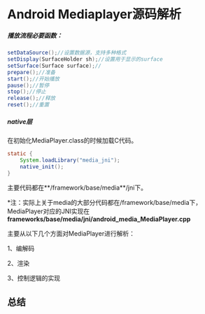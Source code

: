 # Android Mediaplayer源码解析

##### 播放流程必要函数：

```java
setDataSource();//设置数据源，支持多种格式
setDisplay(SurfaceHolder sh);//设置用于显示的surface
setSurface(Surface surface);//
prepare();//准备
start();//开始播放
pause();//暂停
stop();//停止
release();//释放
reset();//重置
```

##### native层

在初始化MediaPlayer.class的时候加载C代码。

```java
static {
    System.loadLibrary("media_jni");
    native_init();
}
```

主要代码都在**/framework/base/media**/jni下。

*注：实际上关于media的大部分代码都在/framework/base/media下，MediaPlayer对应的JNI实现在**frameworks/base/media/jni/android_media_MediaPlayer.cpp**

主要从以下几个方面对MediaPlayer进行解析：

1、编解码

2、渲染

3、控制逻辑的实现

## 总结

